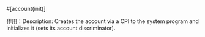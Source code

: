 #[account(init)]

作用：Description: Creates the account via a CPI to the system program and initializes it (sets its account discriminator).